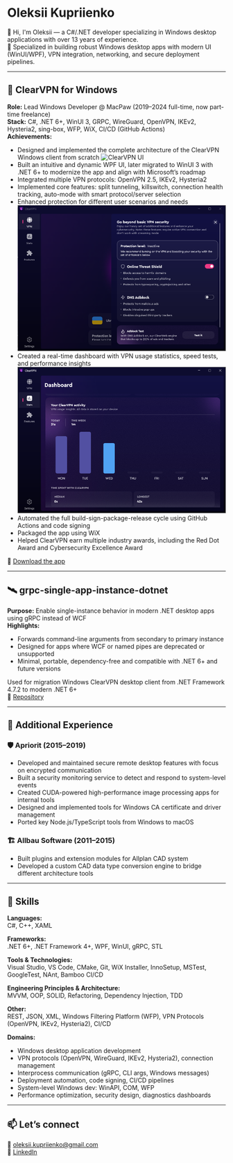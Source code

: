 # Oleksii Kupriienko

👋 Hi, I'm Oleksii — a C#/.NET developer specializing in Windows desktop applications with over 13 years of experience.  
🧩 Specialized in building robust Windows desktop apps with modern UI (WinUI/WPF), VPN integration, networking, and secure deployment pipelines.

---

## 🎯 ClearVPN for Windows

**Role:** Lead Windows Developer @ MacPaw (2019–2024 full-time, now part-time freelance)  
**Stack:** C#, .NET 6+, WinUI 3, GRPC, WireGuard, OpenVPN, IKEv2, Hysteria2, sing-box, WFP, WiX, CI/CD (GitHub Actions)  
**Achievements:**
- Designed and implemented the complete architecture of the ClearVPN Windows client from scratch
![ClearVPN UI](./assets/clearvpn-ui-main.gif)
- Built an intuitive and dynamic WPF UI, later migrated to WinUI 3 with .NET 6+ to modernize the app and align with Microsoft’s roadmap
- Integrated multiple VPN protocols: OpenVPN 2.5, IKEv2, Hysteria2
- Implemented core features: split tunneling, killswitch, connection health tracking, auto-mode with smart protocol/server selection
- Enhanced protection for different user scenarios and needs
![ClearVPN UI](./assets/clearvpn-ui-enhancers.png)
- Created a real-time dashboard with VPN usage statistics, speed tests, and performance insights
![ClearVPN UI](./assets/clearvpn-ui-usage.png)
- Automated the full build-sign-package-release cycle using GitHub Actions and code signing
- Packaged the app using WiX
- Helped ClearVPN earn multiple industry awards, including the Red Dot Award and Cybersecurity Excellence Award

🔗 [Download the app](https://clearvpn.com)

---

## 🛰 grpc-single-app-instance-dotnet

**Purpose:** Enable single-instance behavior in modern .NET desktop apps using gRPC instead of WCF  
**Highlights:**
- Forwards command-line arguments from secondary to primary instance
- Designed for apps where WCF or named pipes are deprecated or unsupported
- Minimal, portable, dependency-free and compatible with .NET 6+ and future versions

Used for migration Windows ClearVPN desktop client from .NET Framework 4.7.2 to modern .NET 6+   
🔗 [Repository](https://github.com/cuprumator/grpc-single-app-instance-dotnet)

---

## 💼 Additional Experience

### 🛡 Apriorit (2015–2019)
- Developed and maintained secure remote desktop features with focus on encrypted communication
- Built a security monitoring service to detect and respond to system-level events
- Created CUDA-powered high-performance image processing apps for internal tools
- Designed and implemented tools for Windows CA certificate and driver management
- Ported key Node.js/TypeScript tools from Windows to macOS

### 🏗 Allbau Software (2011–2015)
- Built plugins and extension modules for Allplan CAD system
- Developed a custom CAD data type conversion engine to bridge different architecture tools

---

## 🔧 Skills 

**Languages:**  
C#, C++, XAML

**Frameworks:**  
.NET 6+, .NET Framework 4+, WPF, WinUI, gRPC, STL

**Tools & Technologies:**  
Visual Studio, VS Code, CMake, Git, WiX Installer, InnoSetup, MSTest, GoogleTest, NAnt, Bamboo CI/CD

**Engineering Principles & Architecture:**  
MVVM, OOP, SOLID, Refactoring, Dependency Injection, TDD

**Other:**  
REST, JSON, XML, Windows Filtering Platform (WFP), VPN Protocols (OpenVPN, IKEv2, Hysteria2), CI/CD

**Domains:**  
- Windows desktop application development  
- VPN protocols (OpenVPN, WireGuard, IKEv2, Hysteria2), connection management  
- Interprocess communication (gRPC, CLI args, Windows messages)  
- Deployment automation, code signing, CI/CD pipelines  
- System-level Windows dev: WinAPI, COM, WFP  
- Performance optimization, security design, diagnostics dashboards

---

## 📫 Let’s connect

📧 oleksii.kupriienko@gmail.com  
🔗 [LinkedIn](https://www.linkedin.com/in/kupriienko/)
